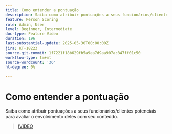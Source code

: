```yaml
---
title: Como entender a pontuação
description: Saiba como atribuir pontuações a seus funcionários/clientes potenciais para avaliar o envolvimento deles com seu conteúdo.
feature: Person Scoring
role: Admin, User
level: Beginner, Intermediate
doc-type: Feature Video
duration: 196
last-substantial-update: 2025-05-30T00:00:00Z
jira: KT-18223
source-git-commit: 1f7221f18b629fb5a9ea7d9aa907ac847ff01c50
workflow-type: tm+mt
source-wordcount: '36'
ht-degree: 0%

---
```



# Como entender a pontuação

Saiba como atribuir pontuações a seus funcionários/clientes potenciais para avaliar o envolvimento deles com seu conteúdo.

>[!VIDEO](https://video.tv.adobe.com/v/3463241/?learn=on&enablevpops&captions=por_br)
